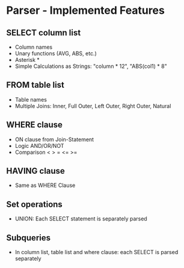 # Parser - Implemented Features

## SELECT column list

* Column names
* Unary functions (AVG, ABS, etc.)
* Asterisk *
* Simple Calculations as Strings: "column \* 12", "ABS(col1) \* 8"

## FROM table list

* Table names
* Multiple Joins: Inner, Full Outer, Left Outer, Right Outer, Natural

## WHERE clause

* ON clause from Join-Statement 
* Logic AND/OR/NOT
* Comparison < > = <= >=

## HAVING clause

* Same as WHERE Clause

## Set operations

* UNION: Each SELECT statement is separately parsed

## Subqueries

* In column list, table list and where clause: each SELECT is parsed separately